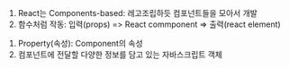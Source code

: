 <Components>

1. React는 Components-based: 레고조립하듯 컴포넌트들을 모아서 개발
2. 함수처럼 작동: 입력(props) => React commponent => 출력(react element)

<Props>

1. Property(속성): Component의 속성
2. 컴포넌트에 전달할 다양한 정보를 담고 있는 자바스크립트 객체
